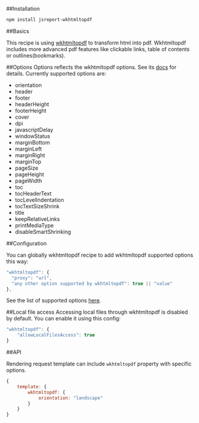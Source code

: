 
##Installation
```bash
npm install jsreport-wkhtmltopdf
```

##Basics

This recipe is using [wkhtmltopdf](http://wkhtmltopdf.org/) to transform html into pdf. Wkhtmltopdf includes more advanced pdf features like clickable links, table of contents or outlines(bookmarks).

##Options
Options reflects the wkhtmltopdf options. See its [docs](http://wkhtmltopdf.org/usage/wkhtmltopdf.txt) for details.  Currently supported options are:

- orientation
- header
- footer
- headerHeight
- footerHeight
- cover
- dpi
- javascriptDelay
- windowStatus
- marginBottom
- marginLeft
- marginRight
- marginTop
- pageSize
- pageHeight
- pageWidth
- toc
- tocHeaderText
- tocLevelIndentation
- tocTextSizeShrink
- title
- keepRelativeLinks
- printMediaType
- disableSmartShrinking

##Configuration

You can globally wkhtmltopdf recipe to add wkhtmltopdf supported options this way:
```js
"wkhtmltopdf": {
  "proxy": "url",
  "any other option supported by wkhtmltopdf": true || "value"
},
```

See the list of supported options [here](http://wkhtmltopdf.org/usage/wkhtmltopdf.txt).

##Local file access
Accessing local files through wkhtmltopdf is disabled by default.  You can enable it using this config:
```js
"wkhtmltopdf": {
	"allowLocalFilesAccess": true
}
```

##API

Rendering request template can include `wkhtmltopdf` property with specific options.
```js
{
	template: {
		wkhtmltopdf: {
			orientation: "landscape"
		}
	}
}
```
